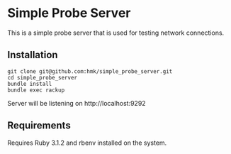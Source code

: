 # Simple Probe Server

This is a simple probe server that is used for testing
network connections.

## Installation

```
git clone git@github.com:hmk/simple_probe_server.git
cd simple_probe_server
bundle install
bundle exec rackup
```

Server will be listening on http://localhost:9292

## Requirements
Requires Ruby 3.1.2 and rbenv installed on the system.